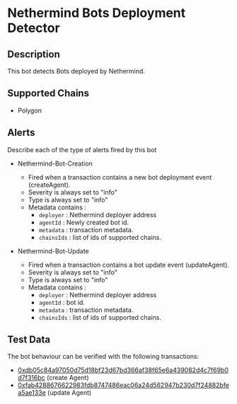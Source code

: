 # Nethermind Bots Deployment Detector

## Description

This bot detects Bots deployed by Nethermind.

## Supported Chains

- Polygon

## Alerts

Describe each of the type of alerts fired by this bot

- Nethermind-Bot-Creation
  - Fired when a transaction contains a new bot deployment event (createAgent).
  - Severity is always set to "info" 
  - Type is always set to "info" 
  - Metadata contains :
    - `deployer` : Nethermind deployer address
    - `agentId` : Newly created bot id.
    - `metadata` : transaction metadata.
    - `chainsIds` : list of ids of supported chains.

- Nethermind-Bot-Update
  - Fired when a transaction contains a bot update event (updateAgent).
  - Severity is always set to "info" 
  - Type is always set to "info" 
  - Metadata contains : 
    - `deployer` : Nethermind deployer address
    - `agentId` : bot id.
    - `metadata` : transaction metadata.
    - `chainsIds` : list of ids of supported chains.

## Test Data

The bot behaviour can be verified with the following transactions:

- [0xdb05c84a97050d75d18bf23d67bd366af38f65e6a439082d4c7f69b0d7f316bc](https://polygonscan.com/tx/0xdb05c84a97050d75d18bf23d67bd366af38f65e6a439082d4c7f69b0d7f316bc) (create Agent)
- [0xfab4288676622983fdb8747486eac06a24d562947b230d7f24882bfea5ae133e](https://polygonscan.com/tx/0xfab4288676622983fdb8747486eac06a24d562947b230d7f24882bfea5ae133e) (update Agent)
